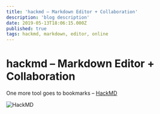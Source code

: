 ```yaml
---
title: 'hackmd – Markdown Editor + Collaboration'
description: 'blog description'
date: 2019-05-13T18:06:15.000Z
published: true
tags: hackmd, markdown, editor, online
---
```

# hackmd – Markdown Editor + Collaboration

One more tool goes to bookmarks – [HackMD](https://hackmd.io/WdVNGpHQTOySRfKeYwT9mg?both)

![HackMD](/assets/blog/hackmd.png)